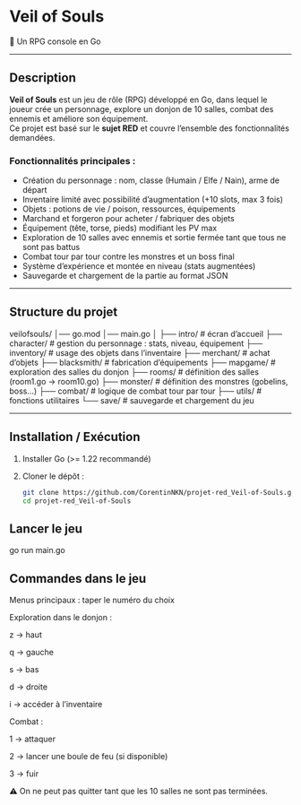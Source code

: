 # Veil of Souls

🥷 Un RPG console en Go 

---

## Description

**Veil of Souls** est un jeu de rôle (RPG) développé en Go, dans lequel le joueur crée un personnage, explore un donjon de 10 salles, combat des ennemis et améliore son équipement.  
Ce projet est basé sur le **sujet RED** et couvre l’ensemble des fonctionnalités demandées.

### Fonctionnalités principales :
- Création du personnage : nom, classe (Humain / Elfe / Nain), arme de départ  
- Inventaire limité avec possibilité d’augmentation (+10 slots, max 3 fois)  
- Objets : potions de vie / poison, ressources, équipements  
- Marchand et forgeron pour acheter / fabriquer des objets  
- Équipement (tête, torse, pieds) modifiant les PV max  
- Exploration de 10 salles avec ennemis et sortie fermée tant que tous ne sont pas battus  
- Combat tour par tour contre les monstres et un boss final  
- Système d’expérience et montée en niveau (stats augmentées)  
- Sauvegarde et chargement de la partie au format JSON  

---

## Structure du projet

veilofsouls/
│── go.mod
│── main.go
│
├── intro/ # écran d’accueil
├── character/ # gestion du personnage : stats, niveau, équipement
├── inventory/ # usage des objets dans l’inventaire
├── merchant/ # achat d’objets
├── blacksmith/ # fabrication d’équipements
├── mapgame/ # exploration des salles du donjon
├── rooms/ # définition des salles (room1.go → room10.go)
├── monster/ # définition des monstres (gobelins, boss…)
├── combat/ # logique de combat tour par tour
├── utils/ # fonctions utilitaires
└── save/ # sauvegarde et chargement du jeu


---

## Installation / Exécution

1. Installer Go (>= 1.22 recommandé)  
2. Cloner le dépôt :  

   ```bash
   git clone https://github.com/CorentinNKN/projet-red_Veil-of-Souls.git
   cd projet-red_Veil-of-Souls

## Lancer le jeu

go run main.go

## Commandes dans le jeu

Menus principaux : taper le numéro du choix

Exploration dans le donjon :

z → haut

q → gauche

s → bas

d → droite

i → accéder à l’inventaire

Combat :

1 → attaquer

2 → lancer une boule de feu (si disponible)

3 → fuir

⚠️ On ne peut pas quitter tant que les 10 salles ne sont pas terminées.

